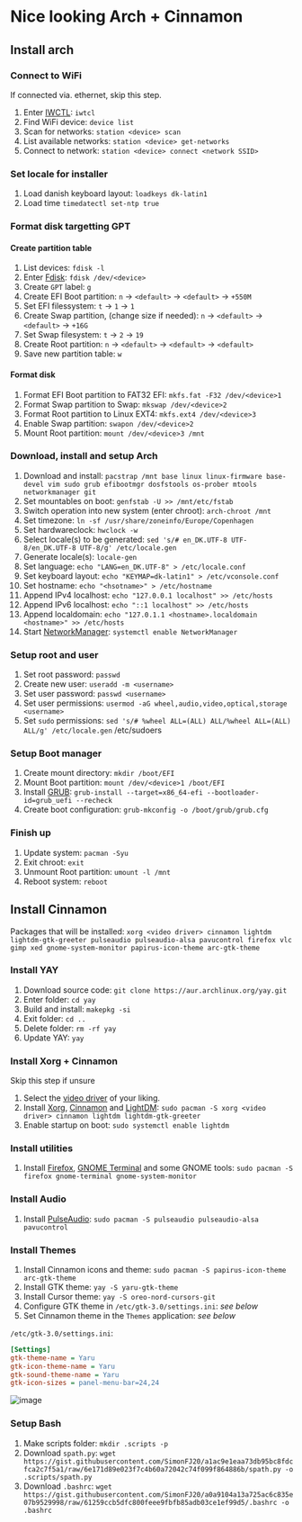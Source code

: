 
# Nice looking Arch + Cinnamon

## Install arch

### Connect to WiFi

If connected via. ethernet, skip this step.

1. Enter [IWCTL](https://wiki.archlinux.org/title/Iwd#iwctl): `iwtcl`
2. Find WiFi device: `device list`
3. Scan for networks: `station <device> scan`
4. List available networks: `station <device> get-networks`
5. Connect to network: `station <device> connect <network SSID>`

### Set locale for installer

1. Load danish keyboard layout: `loadkeys dk-latin1`
2. Load time `timedatectl set-ntp true`

### Format disk targetting GPT

#### Create partition table

1. List devices: `fdisk -l`
2. Enter [Fdisk](https://wiki.archlinux.org/title/Fdisk): `fdisk /dev/<device>`
3. Create `GPT` label: `g`
4. Create EFI Boot partition: `n` → `<default>` → `<default>` → `+550M`
5. Set EFI filessystem: `t` → `1` → `1`
6. Create Swap partition, (change size if needed): `n` → `<default>` → `<default>` → `+16G`
7. Set Swap filesystem: `t` → `2` → `19`
8. Create Root partition: `n` → `<default>` → `<default>` → `<default>`
9. Save new partition table: `w`

#### Format disk

1. Format EFI Boot partition to FAT32 EFI: `mkfs.fat -F32 /dev/<device>1`
2. Format Swap partition to Swap: `mkswap /dev/<device>2`
3. Format Root partition to Linux EXT4: `mkfs.ext4 /dev/<device>3`
4. Enable Swap partition: `swapon /dev/<device>2`
5. Mount Root partition: `mount /dev/<device>3 /mnt`

### Download, install and setup Arch

1. Download and install: `pacstrap /mnt base linux linux-firmware base-devel vim sudo grub efibootmgr dosfstools os-prober mtools networkmanager git`
2. Set mountables on boot: `genfstab -U >> /mnt/etc/fstab`
3. Switch operation into new system (enter chroot): `arch-chroot /mnt`
4. Set timezone: `ln -sf /usr/share/zoneinfo/Europe/Copenhagen`
5. Set hardwareclock: `hwclock -w`
6. Select locale(s) to be generated: `sed 's/# en_DK.UTF-8 UTF-8/en_DK.UTF-8 UTF-8/g' /etc/locale.gen`
7. Generate locale(s): `locale-gen`
8. Set language: `echo "LANG=en_DK.UTF-8" > /etc/locale.conf`
9. Set keyboard layout: `echo "KEYMAP=dk-latin1" > /etc/vconsole.conf`
10. Set hostname: `echo "<hsotname>" > /etc/hostname`
11. Append IPv4 localhost: `echo "127.0.0.1 localhost" >> /etc/hosts`
12. Append IPv6 localhost: `echo "::1 localhost" >> /etc/hosts`
13. Append localdomain: `echo "127.0.1.1 <hostname>.localdomain <hostname>" >> /etc/hosts`
14. Start [NetworkManager](https://wiki.archlinux.org/title/NetworkManager): `systemctl enable NetworkManager`

### Setup root and user

1. Set root password: `passwd`
2. Create new user: `useradd -m <username>`
3. Set user password: `passwd <username>`
4. Set user permissions: `usermod -aG wheel,audio,video,optical,storage <username>`
5. Set `sudo` permissions: `sed 's/# %wheel ALL=(ALL) ALL/%wheel ALL=(ALL) ALL/g' /etc/locale.gen` /etc/sudoers

### Setup Boot manager

1. Create mount directory: `mkdir /boot/EFI`
2. Mount Boot partition: `mount /dev/<device>1 /boot/EFI`
3. Install [GRUB](https://wiki.archlinux.org/title/GRUB): `grub-install --target=x86_64-efi --bootloader-id=grub_uefi --recheck`
4. Create boot configuration: `grub-mkconfig -o /boot/grub/grub.cfg`

### Finish up

1. Update system: `pacman -Syu`
2. Exit chroot: `exit`
3. Unmount Root partition: `umount -l /mnt`
4. Reboot system: `reboot`

## Install Cinnamon

Packages that will be installed: `xorg <video driver> cinnamon lightdm lightdm-gtk-greeter pulseaudio pulseaudio-alsa pavucontrol firefox vlc gimp xed gnome-system-monitor papirus-icon-theme arc-gtk-theme`

### Install YAY

1. Download source code: `git clone https://aur.archlinux.org/yay.git`
2. Enter folder: `cd yay`
3. Build and install: `makepkg -si`
4. Exit folder: `cd ..`
5. Delete folder: `rm -rf yay`
6. Update YAY: `yay`

### Install Xorg + Cinnamon

Skip this step if unsure

1. Select the [video driver](https://wiki.archlinux.org/title/Xorg#Driver_installation) of your liking.
2. Install [Xorg](https://wiki.archlinux.org/title/Xorg), [Cinnamon](https://wiki.archlinux.org/title/Cinnamon#Installation) and [LightDM](https://wiki.archlinux.org/title/LightDM): `sudo pacman -S xorg <video driver> cinnamon lightdm lightdm-gtk-greeter`
3. Enable startup on boot: `sudo systemctl enable lightdm`

### Install utilities

1. Install [Firefox](https://www.mozilla.org/en-US/firefox/new/), [GNOME Terminal](https://help.gnome.org/users/gnome-terminal/stable/) and some GNOME tools: `sudo pacman -S firefox gnome-terminal gnome-system-monitor`

### Install Audio

1. Install [PulseAudio](https://wiki.archlinux.org/title/PulseAudio): `sudo pacman -S pulseaudio pulseaudio-alsa pavucontrol`

### Install Themes

1. Install Cinnamon icons and theme: `sudo pacman -S papirus-icon-theme arc-gtk-theme`
2. Install GTK theme: `yay -S yaru-gtk-theme`
3. Install Cursor theme: `yay -S oreo-nord-cursors-git`
4. Configure GTK theme in `/etc/gtk-3.0/settings.ini`: *see below*
5. Set Cinnamon theme in the `Themes` application: *see below*

`/etc/gtk-3.0/settings.ini`:
```ini
[Settings]
gtk-theme-name = Yaru
gtk-icon-theme-name = Yaru
gtk-sound-theme-name = Yaru
gtk-icon-sizes = panel-menu-bar=24,24
```
![image](https://user-images.githubusercontent.com/28040410/151721342-e2172de8-5e0e-4bd3-9324-1a7b9375104f.png)

### Setup Bash

1. Make scripts folder: `mkdir .scripts -p`
2. Download `spath.py`: `wget https://gist.githubusercontent.com/SimonFJ20/a1ac9e1eaa73db95bc8fdcfca2c7f5a1/raw/6e171d89e023f7c4b60a72042c74f099f864886b/spath.py -o .scripts/spath.py`
3. Download `.bashrc`: `wget https://gist.githubusercontent.com/SimonFJ20/a0a9104a13a725ac6c835e07b9529998/raw/61259ccb5dfc800feee9fbfb85adb03ce1ef99d5/.bashrc -o .bashrc`

